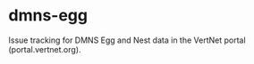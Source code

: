 dmns-egg
========

Issue tracking for DMNS Egg and Nest data in the VertNet portal (portal.vertnet.org).
